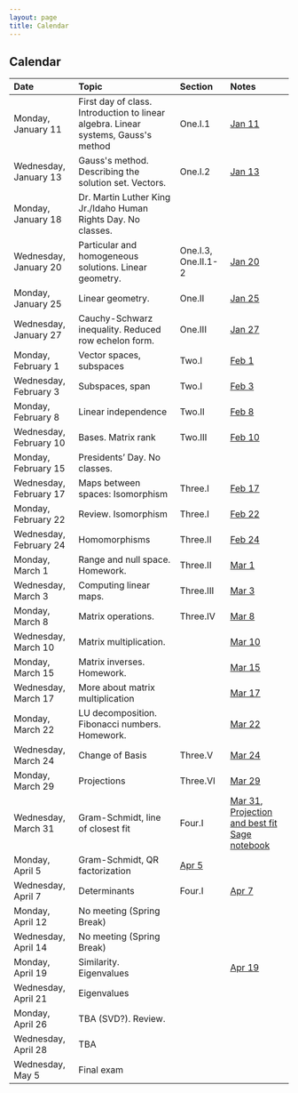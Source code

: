 ```yaml
---
layout: page
title: Calendar
---
```


## Calendar

| Date | Topic | Section | Notes |
| :--- | :--- | :--- | :--- |
| Monday, January 11 | First day of class. Introduction to linear algebra. Linear systems, Gauss's method | One.I.1 | [Jan 11](https://drive.google.com/file/d/13vEniYEGUEkZZe1h_gIFLQ3kOBp2anWA/view?usp=sharing) |
| Wednesday, January 13 | Gauss's method. Describing the solution set. Vectors. | One.I.2 | [Jan 13](https://drive.google.com/file/d/14BkMdGp8lbXmGSbVws9iF7wDC9nkE78v/view?usp=sharing) |
| Monday, January 18 | Dr. Martin Luther King Jr./Idaho Human Rights Day. No classes. | |
| Wednesday, January 20 | Particular and homogeneous solutions. Linear geometry. | One.I.3, One.II.1-2 | [Jan 20](https://drive.google.com/file/d/1a4_fi8QtjeExcHG-BNptsocsMoXPsUB3/view?usp=sharing) |
| Monday, January 25 | Linear geometry. | One.II | [Jan 25](https://drive.google.com/file/d/1h5qNBm8kyK7EVIZ9EUoI38iQyHVOInQd/view?usp=sharing) |
| Wednesday, January 27 | Cauchy-Schwarz inequality. Reduced row echelon form. | One.III | [Jan 27](https://drive.google.com/file/d/1q16xaCQ_YHzJkJGZEHPqOjpqPzXabvu7/view?usp=sharing) |
| Monday, February 1 | Vector spaces, subspaces | Two.I | [Feb 1](https://drive.google.com/file/d/15vWU2ok6yvSFCkD5OOidjBdfoCBs4ghF/view?usp=sharing) |
| Wednesday, February 3 | Subspaces, span | Two.I | [Feb 3](https://drive.google.com/file/d/1q4QZD1U4uKa2IyTIjHXUFHrS-K_uOr2u/view?usp=sharing) |
| Monday, February 8 | Linear independence | Two.II | [Feb 8](https://drive.google.com/file/d/1q9X_HpTpE2jmr_ZQ6O4wGkSjV-dhU3BL/view?usp=sharing) |
| Wednesday, February 10 | Bases. Matrix rank | Two.III | [Feb 10](https://drive.google.com/file/d/1qDB-usSVAyhs0GKZRWh8r1yegImI5Kml/view?usp=sharing) |
| Monday, February 15 | Presidents’ Day. No classes. | |
| Wednesday, February 17 | Maps between spaces: Isomorphism | Three.I | [Feb 17](https://drive.google.com/file/d/1qWjqZCgZJQQo3amVsksRmVdD96kwuYsz/view?usp=sharing) |
| Monday, February 22 | Review. Isomorphism | Three.I | [Feb 22](https://drive.google.com/file/d/1qajBAqyEoZT8xFqGmEqU966RljcP-E1C/view?usp=sharing) |
| Wednesday, February 24 | Homomorphisms | Three.II | [Feb 24](https://drive.google.com/file/d/1qf_Vu-Z9i8is-qgXgOvZu6jxgUQzTPRD/view?usp=sharing) |
| Monday, March 1 | Range and null space. Homework. | Three.II | [Mar 1](https://drive.google.com/file/d/1r6jkD9-uCMpqg6vanh5sJ9nDG8OG7SCF/view?usp=sharing) |
| Wednesday, March 3 | Computing linear maps. | Three.III | [Mar 3](https://drive.google.com/file/d/1rIefVIfQqCxoCeVBj4wjoJWUDUPqikn8/view?usp=sharing) |
| Monday, March 8 | Matrix operations. | Three.IV | [Mar 8](https://drive.google.com/file/d/1rQROKei45v4F2NL5WGGUgTk6-rHECebu/view?usp=sharing) |
| Wednesday, March 10 | Matrix multiplication. | | [Mar 10](https://drive.google.com/file/d/1-EqIsQtqA9n4CySIgBc679sOprXsM0oq/view?usp=sharing) |
| Monday, March 15 | Matrix inverses. Homework. | | [Mar 15](https://drive.google.com/file/d/16AgWd7tT72x7RZ9M0oi3iooiCzRqi-Ra/view?usp=sharing) |
| Wednesday, March 17 | More about matrix multiplication | | [Mar 17](https://drive.google.com/file/d/1-LHrpWb8UtmM945oFkoiqk_gWvsdZieC/view?usp=sharing) |
| Monday, March 22 | LU decomposition. Fibonacci numbers. Homework. | | [Mar 22](https://drive.google.com/file/d/1-hnqy2f5BwubXIWiLdnqWjY8TAn2iINN/view?usp=sharing) |
| Wednesday, March 24 | Change of Basis | Three.V | [Mar 24](https://drive.google.com/file/d/1-myzGf3wvHC3y6n800NWiGq1XjCBiyrz/view?usp=sharing) |
| Monday, March 29 | Projections | Three.VI | [Mar 29](https://drive.google.com/file/d/1-v2MK1G3RB1TPZH7iHUm2PgWrzX_5upc/view?usp=sharing) |
| Wednesday, March 31 | Gram-Schmidt, line of closest fit | Four.I | [Mar 31](https://drive.google.com/file/d/1-yBsqH-i6LmU8O6pfoj7nI2bswXDNosX/view?usp=sharing), [Projection and best fit Sage notebook](https://drive.google.com/file/d/1-wXMr13I1S1TEPmrFv_8YPJq_iTU87S3/view?usp=sharing) |
| Monday, April 5 | Gram-Schmidt, QR factorization | [Apr 5](https://drive.google.com/file/d/1020eOA4VPweiWYrPBdRsWcxeXh-VsJsD/view?usp=sharing) |
| Wednesday, April 7 | Determinants | Four.I | [Apr 7](https://drive.google.com/file/d/106NPLrcBDJa5CcXiGO8LMRjdbMTvIs6d/view?usp=sharing) |
| Monday, April 12 | No meeting (Spring Break) |
| Wednesday, April 14 | No meeting (Spring Break) |
| Monday, April 19 | Similarity. Eigenvalues | | [Apr 19](https://drive.google.com/file/d/10HRFABsIDya3DlEtKt9DcsSCunDaCrAs/view?usp=sharing) |
| Wednesday, April 21 | Eigenvalues |
| Monday, April 26 | TBA (SVD?). Review. |
| Wednesday, April 28 | TBA |
| Wednesday, May 5 | Final exam |
